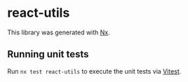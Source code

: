 # react-utils

This library was generated with [Nx](https://nx.dev).

## Running unit tests

Run `nx test react-utils` to execute the unit tests via [Vitest](https://vitest.dev/).
